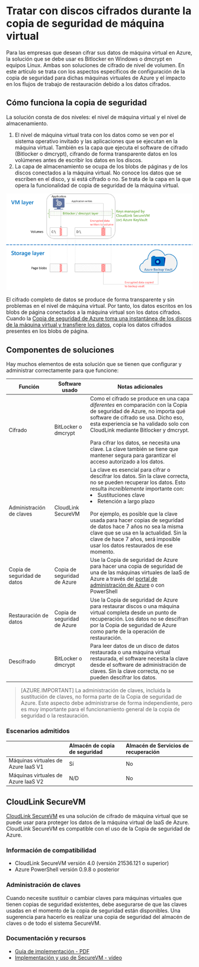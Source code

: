 <properties
   pageTitle="Copia de seguridad de Azure: copia de seguridad de máquinas virtuales de IaaS de Azure con discos cifrados | Microsoft Azure"
   description="Averigüe cómo Copia de seguridad de Azure controla los datos cifrados con BitLocker o dmcrypt durante la copia de seguridad de máquinas virtuales de IaaS. Este artículo le prepara para las diferencias en las experiencias de copia de seguridad y restauración al trabajar con discos cifrados."
   services="backup"
   documentationCenter=""
   authors="pallavijoshi"
   manager="vijayts"
   editor=""/>
<tags
   ms.service="backup"
   ms.devlang="na"
   ms.topic="article"
   ms.tgt_pltfrm="na"
   ms.workload="storage-backup-recovery"
   ms.date="07/01/2016"
   ms.author="markgal; jimpark; trinadhk"/>

# Tratar con discos cifrados durante la copia de seguridad de máquina virtual

Para las empresas que desean cifrar sus datos de máquina virtual en Azure, la solución que se debe usar es Bitlocker en Windows o dmcrypt en equipos Linux. Ambas son soluciones de cifrado de nivel de volumen. En este artículo se trata con los aspectos específicos de configuración de la copia de seguridad para dichas máquinas virtuales de Azure y el impacto en los flujos de trabajo de restauración debido a los datos cifrados.

## Cómo funciona la copia de seguridad

La solución consta de dos niveles: el nivel de máquina virtual y el nivel de almacenamiento.

1. El nivel de máquina virtual trata con los datos como se ven por el sistema operativo invitado y las aplicaciones que se ejecutan en la máquina virtual. También es la capa que ejecuta el software de cifrado (Bitlocker o dmcrypt), cifrando de forma transparente datos en los volúmenes antes de escribir los datos en los discos.
2. La capa de almacenamiento se ocupa de los blobs de páginas y de los discos conectados a la máquina virtual. No conoce los datos que se escriben en el disco, y si está cifrado o no. Se trata de la capa en la que opera la funcionalidad de copia de seguridad de la máquina virtual.

![Cómo coexisten el cifrado de Bitlocker y la copia de seguridad de máquinas virtuales de Azure](./media/backup-azure-vms-encryption/how-it-works.png)

El cifrado completo de datos se produce de forma transparente y sin problemas en el nivel de máquina virtual. Por tanto, los datos escritos en los blobs de página conectados a la máquina virtual son los datos cifrados. Cuando la [Copia de seguridad de Azure toma una instantánea de los discos de la máquina virtual y transfiere los datos](backup-azure-vms-introduction.md#how-does-azure-back-up-virtual-machines), copia los datos cifrados presentes en los blobs de página.

## Componentes de soluciones

Hay muchos elementos de esta solución que se tienen que configurar y administrar correctamente para que funcione:

| Función | Software usado | Notas adicionales |
| -------- | ------------- | ------- |
| Cifrado | BitLocker o dmcrypt | Como el cifrado se produce en una capa *diferentes* en comparación con la Copia de seguridad de Azure, no importa qué software de cifrado se usa. Dicho eso, esta experiencia se ha validado solo con CloudLink mediante Bitlocker y dmcrypt.<br><br> Para cifrar los datos, se necesita una clave. La clave también se tiene que mantener segura para garantizar el acceso autorizado a los datos. |
| Administración de claves | CloudLink SecureVM | La clave es esencial para cifrar o descifrar los datos. Sin la clave correcta, no se pueden recuperar los datos. Esto resulta *increíblemente* importante con:<br><li>Sustituciones clave<li>Retención a largo plazo<br><br>Por ejemplo, es posible que la clave usada para hacer copias de seguridad de datos hace 7 años no sea la misma clave que se usa en la actualidad. Sin la clave de hace 7 años, será imposible usar los datos restaurados de ese momento.|
| Copia de seguridad de datos | Copia de seguridad de Azure | Use la Copia de seguridad de Azure para hacer una copia de seguridad de una de las máquinas virtuales de IaaS de Azure a través del [portal de administración de Azure](http://manage.windowsazure.com) o con PowerShell |
| Restauración de datos | Copia de seguridad de Azure | Use la Copia de seguridad de Azure para restaurar discos o una máquina virtual completa desde un punto de recuperación. Los datos no se descifran por la Copia de seguridad de Azure como parte de la operación de restauración.|
| Descifrado | BitLocker o dmcrypt | Para leer datos de un disco de datos restaurada o una máquina virtual restaurada, el software necesita la clave desde el software de administración de claves. Sin la clave correcta, no se pueden descifrar los datos. |

> [AZURE.IMPORTANT]  La administración de claves, incluida la sustitución de claves, no forma parte de la Copia de seguridad de Azure. Este aspecto debe administrarse de forma independiente, pero es muy importante para el funcionamiento general de la copia de seguridad o la restauración.

### Escenarios admitidos


| &nbsp; | Almacén de copia de seguridad | Almacén de Servicios de recuperación |
| :-- | :-- | :-- |
| Máquinas virtuales de Azure IaaS V1 | Sí | No |
| Máquinas virtuales de Azure IaaS V2 | N/D | No |


## CloudLink SecureVM

[CloudLink SecureVM](http://www.cloudlinktech.com/choose-your-cloud/microsoft-azure/) es una solución de cifrado de máquina virtual que se puede usar para proteger los datos de la máquina virtual de IaaS de Azure. CloudLink SecureVM es compatible con el uso de la Copia de seguridad de Azure.

### Información de compatibilidad

- CloudLink SecureVM versión 4.0 (versión 21536.121 o superior)
- Azure PowerShell versión 0.9.8 o posterior

### Administración de claves

Cuando necesite sustituir o cambiar claves para máquinas virtuales que tienen copias de seguridad existentes, debe asegurarse de que las claves usadas en el momento de la copia de seguridad están disponibles. Una sugerencia para hacerlo es realizar una copia de seguridad del almacén de claves o de todo el sistema SecureVM.

### Documentación y recursos

- [Guía de implementación - PDF](http://www.cloudlinktech.com/Azure/CL_SecureVM_4_0_DG_EMC_Azure_R2.pdf)
- [Implementación y uso de SecureVM - vídeo](https://www.youtube.com/watch?v=8AIRe92UDNg)

<!---HONumber=AcomDC_0803_2016-->